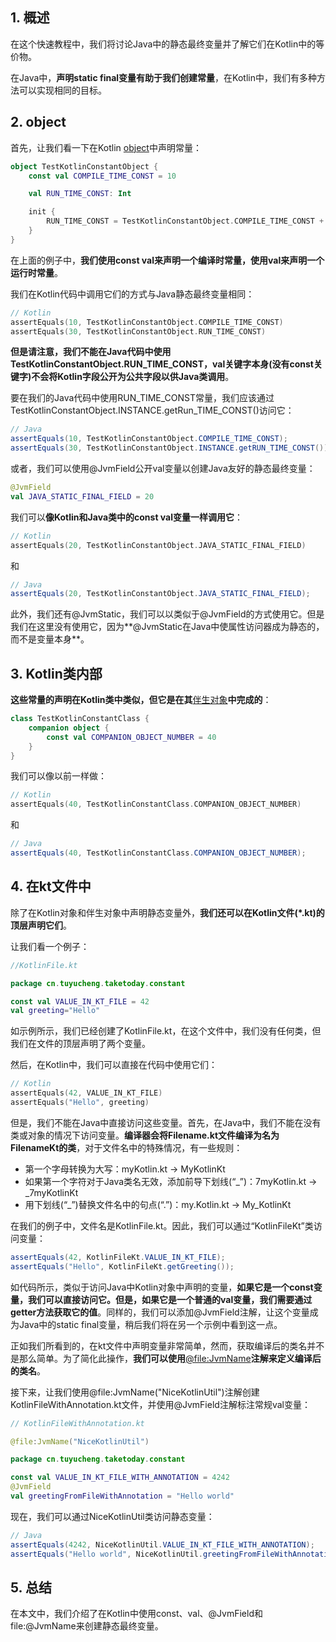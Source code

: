 ## 1. 概述

在这个快速教程中，我们将讨论Java中的静态最终变量并了解它们在Kotlin中的等价物。

在Java中，**声明static final变量有助于我们创建常量**，在Kotlin中，我们有多种方法可以实现相同的目标。

## 2. object 

首先，让我们看一下在Kotlin [object](https://www.baeldung.com/kotlin/objects)中声明常量：

```kotlin
object TestKotlinConstantObject {
    const val COMPILE_TIME_CONST = 10

    val RUN_TIME_CONST: Int

    init {
        RUN_TIME_CONST = TestKotlinConstantObject.COMPILE_TIME_CONST + 20;
    }
}
```

在上面的例子中，**我们使用const val来声明一个编译时常量，使用val来声明一个运行时常量**。

我们在Kotlin代码中调用它们的方式与Java静态最终变量相同：

```kotlin
// Kotlin
assertEquals(10, TestKotlinConstantObject.COMPILE_TIME_CONST)
assertEquals(30, TestKotlinConstantObject.RUN_TIME_CONST)
```

**但是请注意，我们不能在Java代码中使用TestKotlinConstantObject.RUN_TIME_CONST，val关键字本身(没有const关键字)不会将Kotlin字段公开为公共字段以供Java类调用**。

要在我们的Java代码中使用RUN_TIME_CONST常量，我们应该通过TestKotlinConstantObject.INSTANCE.getRun_TIME_CONST()访问它：

```java
// Java
assertEquals(10, TestKotlinConstantObject.COMPILE_TIME_CONST);
assertEquals(30, TestKotlinConstantObject.INSTANCE.getRUN_TIME_CONST());
```

或者，我们可以使用@JvmField公开val变量以创建Java友好的静态最终变量：

```kotlin
@JvmField
val JAVA_STATIC_FINAL_FIELD = 20
```

我们可以**像Kotlin和Java类中的const val变量一样调用它**：

```kotlin
// Kotlin
assertEquals(20, TestKotlinConstantObject.JAVA_STATIC_FINAL_FIELD)
```

和

```java
// Java
assertEquals(20, TestKotlinConstantObject.JAVA_STATIC_FINAL_FIELD);
```

此外，我们还有@JvmStatic，我们可以以类似于@JvmField的方式使用它。但是我们在这里没有使用它，因为**@JvmStatic在Java中使属性访问器成为静态的，而不是变量本身**。

## 3. Kotlin类内部

**这些常量的声明在Kotlin类中类似，但它是在其**[伴生对象](https://www.baeldung.com/kotlin/companion-object)**中完成的**：

```kotlin
class TestKotlinConstantClass {
    companion object {
        const val COMPANION_OBJECT_NUMBER = 40
    }
}
```

我们可以像以前一样做：

```kotlin
// Kotlin
assertEquals(40, TestKotlinConstantClass.COMPANION_OBJECT_NUMBER)
```

和

```java
// Java
assertEquals(40, TestKotlinConstantClass.COMPANION_OBJECT_NUMBER);
```

## 4. 在kt文件中

除了在Kotlin对象和伴生对象中声明静态变量外，**我们还可以在Kotlin文件(*.kt)的顶层声明它们**。

让我们看一个例子：

```kotlin
//KotlinFile.kt

package cn.tuyucheng.taketoday.constant

const val VALUE_IN_KT_FILE = 42
val greeting="Hello"
```

如示例所示，我们已经创建了KotlinFile.kt，在这个文件中，我们没有任何类，但我们在文件的顶层声明了两个变量。

然后，在Kotlin中，我们可以直接在代码中使用它们：

```kotlin
// Kotlin
assertEquals(42, VALUE_IN_KT_FILE)
assertEquals("Hello", greeting)
```

但是，我们不能在Java中直接访问这些变量。首先，在Java中，我们不能在没有类或对象的情况下访问变量。**编译器会将Filename.kt文件编译为名为FilenameKt的类**，对于文件名中的特殊情况，有一些规则：

-   第一个字母转换为大写：myKotlin.kt -> MyKotlinKt
-   如果第一个字符对于Java类名无效，添加前导下划线(“_”)：7myKotlin.kt -> _7myKotlinKt
-   用下划线(“_”)替换文件名中的句点(“.”)：my.Kotlin.kt -> My_KotlinKt

在我们的例子中，文件名是KotlinFile.kt。因此，我们可以通过“KotlinFileKt”类访问变量：

```java
assertEquals(42, KotlinFileKt.VALUE_IN_KT_FILE);
assertEquals("Hello", KotlinFileKt.getGreeting());
```

如代码所示，类似于访问Java中Kotlin对象中声明的变量，**如果它是一个const变量，我们可以直接访问它。但是，如果它是一个普通的val变量，我们需要通过getter方法获取它的值**。同样的，我们可以添加@JvmField注解，让这个变量成为Java中的static final变量，稍后我们将在另一个示例中看到这一点。

正如我们所看到的，在kt文件中声明变量非常简单，然而，获取编译后的类名并不是那么简单。为了简化此操作，**我们可以使用**[@file:JvmName](https://www.baeldung.com/kotlin/jvm-annotations#1-file-names)**注解来定义编译后的类名**。

接下来，让我们使用@file:JvmName("NiceKotlinUtil")注解创建KotlinFileWithAnnotation.kt文件，并使用@JvmField注解标注常规val变量：

```kotlin
// KotlinFileWithAnnotation.kt

@file:JvmName("NiceKotlinUtil")

package cn.tuyucheng.taketoday.constant

const val VALUE_IN_KT_FILE_WITH_ANNOTATION = 4242
@JvmField
val greetingFromFileWithAnnotation = "Hello world"
```

现在，我们可以通过NiceKotlinUtil类访问静态变量：

```java
// Java
assertEquals(4242, NiceKotlinUtil.VALUE_IN_KT_FILE_WITH_ANNOTATION);
assertEquals("Hello world", NiceKotlinUtil.greetingFromFileWithAnnotation);
```

## 5. 总结

在本文中，我们介绍了在Kotlin中使用const、val、@JvmField和file:@JvmName来创建静态最终变量。